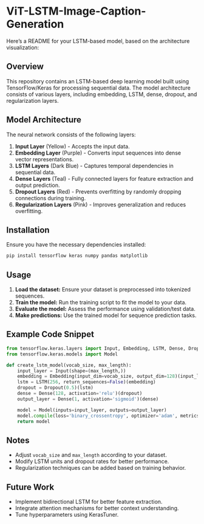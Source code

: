 # ViT-LSTM-Image-Caption-Generation
Here’s a README for your LSTM-based model, based on the architecture visualization:

## Overview
This repository contains an LSTM-based deep learning model built using TensorFlow/Keras for processing sequential data. The model architecture consists of various layers, including embedding, LSTM, dense, dropout, and regularization layers.

## Model Architecture
The neural network consists of the following layers:

1. **Input Layer** (Yellow) - Accepts the input data.
2. **Embedding Layer** (Purple) - Converts input sequences into dense vector representations.
3. **LSTM Layers** (Dark Blue) - Captures temporal dependencies in sequential data.
4. **Dense Layers** (Teal) - Fully connected layers for feature extraction and output prediction.
5. **Dropout Layers** (Red) - Prevents overfitting by randomly dropping connections during training.
6. **Regularization Layers** (Pink) - Improves generalization and reduces overfitting.

## Installation
Ensure you have the necessary dependencies installed:

```bash
pip install tensorflow keras numpy pandas matplotlib
```

## Usage
1. **Load the dataset:** Ensure your dataset is preprocessed into tokenized sequences.
2. **Train the model:** Run the training script to fit the model to your data.
3. **Evaluate the model:** Assess the performance using validation/test data.
4. **Make predictions:** Use the trained model for sequence prediction tasks.

## Example Code Snippet
```python
from tensorflow.keras.layers import Input, Embedding, LSTM, Dense, Dropout
from tensorflow.keras.models import Model

def create_lstm_model(vocab_size, max_length):
    input_layer = Input(shape=(max_length,))
    embedding = Embedding(input_dim=vocab_size, output_dim=128)(input_layer)
    lstm = LSTM(256, return_sequences=False)(embedding)
    dropout = Dropout(0.5)(lstm)
    dense = Dense(128, activation='relu')(dropout)
    output_layer = Dense(1, activation='sigmoid')(dense)

    model = Model(inputs=input_layer, outputs=output_layer)
    model.compile(loss='binary_crossentropy', optimizer='adam', metrics=['accuracy'])
    return model
```

## Notes
- Adjust `vocab_size` and `max_length` according to your dataset.
- Modify LSTM units and dropout rates for better performance.
- Regularization techniques can be added based on training behavior.

## Future Work
- Implement bidirectional LSTM for better feature extraction.
- Integrate attention mechanisms for better context understanding.
- Tune hyperparameters using KerasTuner.

